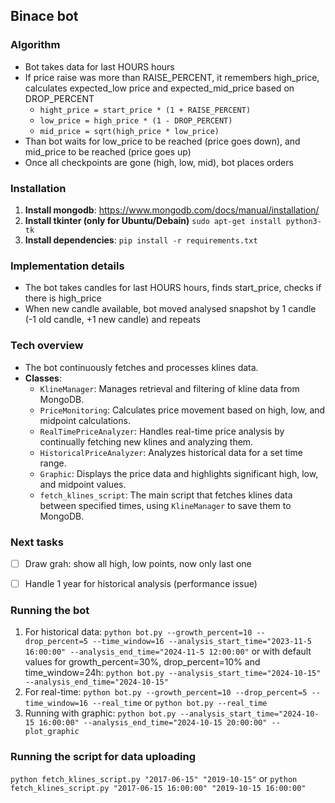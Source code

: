 ## Binace bot

### Algorithm
- Bot takes data for last HOURS hours
- If price raise was more than RAISE_PERCENT, it remembers high_price, calculates expected_low price and expected_mid_price based on DROP_PERCENT
    - `hight_price = start_price * (1 + RAISE_PERCENT)`
    - `low_price = high_price * (1 - DROP_PERCENT)`
    - `mid_price = sqrt(high_price * low_price)`
- Than bot waits for low_price to be reached (price goes down), and mid_price to be reached (price goes up)
- Once all checkpoints are gone (high, low, mid), bot places orders

### Installation
1. **Install mongodb**: https://www.mongodb.com/docs/manual/installation/
2. **Install tkinter (only for Ubuntu/Debain)** `sudo apt-get install python3-tk`
2. **Install dependencies**: `pip install -r requirements.txt` 

### Implementation details
- The bot takes candles for last HOURS hours, finds start_price, checks if there is high_price
- When new candle available, bot moved analysed snapshot by 1 candle (-1 old candle, +1 new candle) and repeats

### Tech overview
- The bot continuously fetches and processes klines data.
- **Classes**:
  - `KlineManager`: Manages retrieval and filtering of kline data from MongoDB.
  - `PriceMonitoring`: Calculates price movement based on high, low, and midpoint calculations.
  - `RealTimePriceAnalyzer`: Handles real-time price analysis by continually fetching new klines and analyzing them.
  - `HistoricalPriceAnalyzer`: Analyzes historical data for a set time range.
  - `Graphic`: Displays the price data and highlights significant high, low, and midpoint values.
  - `fetch_klines_script`: The main script that fetches klines data between specified times, using `KlineManager` to save them to MongoDB.

### Next tasks
- [ ] Draw grah: show all high, low points, now only last one
- [ ] Handle 1 year for historical analysis (performance issue)


### Running the bot 
1. For historical data: 
    `python bot.py --growth_percent=10 --drop_percent=5 --time_window=16 --analysis_start_time="2023-11-5 16:00:00" --analysis_end_time="2024-11-5 12:00:00"`
    or with default values for growth_percent=30%, drop_percent=10% and time_window=24h:
    `python bot.py --analysis_start_time="2024-10-15" --analysis_end_time="2024-10-15"`
2. For real-time: `python bot.py --growth_percent=10 --drop_percent=5 --time_window=16 --real_time` or `python bot.py --real_time`
3. Running with graphic:
`python bot.py --analysis_start_time="2024-10-15 16:00:00" --analysis_end_time="2024-10-15 20:00:00" --plot_graphic` 

### Running the script for data uploading
`python fetch_klines_script.py "2017-06-15" "2019-10-15"` or `python fetch_klines_script.py "2017-06-15 16:00:00" "2019-10-15 16:00:00"`
